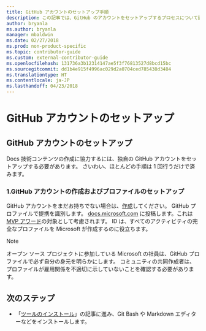 ```yaml
---
title: GitHub アカウントのセットアップ手順
description: この記事では、GitHub のアカウントをセットアップするプロセスについて説明します。docs.microsoft.com コンテンツに投稿するには、このアカウントが必要です。
author: bryanla
ms.author: bryanla
manager: mbaldwin
ms.date: 02/27/2018
ms.prod: non-product-specific
ms.topic: contributor-guide
ms.custom: external-contributor-guide
ms.openlocfilehash: 131736a3b12314147ae5f3f76813527d8bcd15bc
ms.sourcegitcommit: dd1b4e915f4996ac029d2a0704ced785438d3484
ms.translationtype: HT
ms.contentlocale: ja-JP
ms.lasthandoff: 04/23/2018
---
```

# <a name="github-account-setup"></a>GitHub アカウントのセットアップ

## <a name="set-up-your-github-account"></a>GitHub アカウントのセットアップ

Docs 技術コンテンツの作成に協力するには、独自の GitHub アカウントをセットアップする必要があります。 さいわい、ほとんどの手順は 1 回行うだけで済みます。

### <a name="1-create-a-github-account-and-set-up-your-profile"></a>1.GitHub アカウントの作成およびプロファイルのセットアップ

GitHub アカウントをまだお持ちでない場合は、[作成](https://github.com/join)してください。 GitHub プロファイルで提携を識別します。 [docs.microsoft.com](https://docs.microsoft.com) に投稿します。これは [MVP アワード](https://mvp.microsoft.com)の対象として考慮されます。 ID は、すべてのアクティビティの完全なプロファイルを Microsoft が作成するのに役立ちます。

>[!NOTE]
> オープン ソース プロジェクトに参加している Microsoft の社員は、GitHub プロファイルで必ず自分の身元を明らかにします。 コミュニティの共同作成者は、プロファイルが雇用関係を不適切に示していないことを確認する必要があります。

## <a name="next-steps"></a>次のステップ

* 「[ツールのインストール](get-started-setup-tools.md)」の記事に進み、Git Bash や Markdown エディターなどをインストールします。
